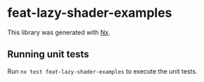 # feat-lazy-shader-examples

This library was generated with [Nx](https://nx.dev).

## Running unit tests

Run `nx test feat-lazy-shader-examples` to execute the unit tests.
